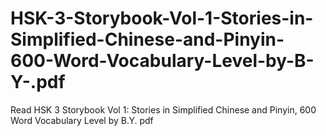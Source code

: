 # HSK-3-Storybook-Vol-1-Stories-in-Simplified-Chinese-and-Pinyin-600-Word-Vocabulary-Level-by-B-Y-.pdf
Read HSK 3 Storybook Vol 1: Stories in Simplified Chinese and Pinyin, 600 Word Vocabulary Level by B.Y.  pdf
